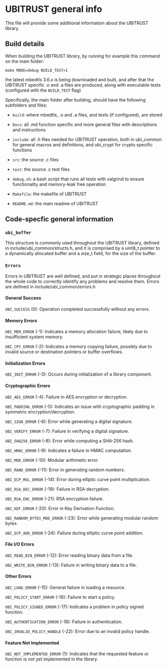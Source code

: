 # UBITRUST general info

This file will provide some additional information about the UBITRUST library.

## Build details

When building the UBITRUST library, by running for example this command on the main folder:

`make MODE=debug BUILD_TEST=1`

the latest mbedtls 3.6.x is being downloaded and built, and after that the UBITRUST specific .o and .a files are produced, along with executable tests (configured with the `BUILD_TEST` flag)

Specifically, the main folder after building, should have the following subfolders and files:

- `build`: where mbedtls, .o and .a files, and tests (if configured),  are stored

- `Docs`: all .md function specific and more general files with descriptions and instructions

- `include`: all .h files needed for UBITRUST operation, both in ubi_common for general macros and definitions, and ubi_crypt for crypto specific functions

- `src`: the source .c files

- `test`: the source .c test files

- `debug.sh`: a bash script that runs all tests with valgrind to ensure functionality and memory-leak free operation

- `Makefile`: the makefile of UBITRUST

- `README.md`: the main readme of UBITRUST

## Code-specfic general information

### `ubi_buffer`

This structure is commonly used throughout the UBITRUST library, defined in include/ubi_common/structs.h, and it is comprised by a uint8_t pointer to a dynamically allocated buffer and a size_t field, for the size of the buffer.

### `Errors`

Errors in UBITRUST are well defined, and put in strategic places throughout the whole code to correctly identify any problems and resolve them. Errors are defined in include/ubi_common/errors.h

#### General Success

`UBI_SUCCESS` (0): Operation completed successfully without any errors.

#### Memory Errors

`UBI_MEM_ERROR` (-1): Indicates a memory allocation failure, likely due to insufficient system memory.

`UBI_CPY_ERROR` (-2): Indicates a memory copying failure, possibly due to invalid source or destination pointers or buffer overflows.

#### Initialization Errors

`UBI_INIT_ERROR` (-3): Occurs during initialization of a library component.

#### Cryptographic Errors

`UBI_AES_ERROR` (-4): Failure in AES encryption or decryption.

`UBI_PADDING_ERROR` (-5): Indicates an issue with cryptographic padding in symmetric encryption/decryption.

`UBI_SIGN_ERROR` (-6): Error while generating a digital signature.

`UBI_VERIFY_ERROR` (-7): Failure in verifying a digital signature.

`UBI_SHA256_ERROR` (-8): Error while computing a SHA-256 hash.

`UBI_HMAC_ERROR` (-9): Indicates a failure in HMAC computation.

`UBI_MOD_ERROR` (-10): Modular arithmetic error.

`UBI_RAND_ERROR` (-11): Error in generating random numbers.

`UBI_ECP_MUL_ERROR` (-14): Error during elliptic curve point multiplication.

`UBI_RSA_DEC_ERROR` (-19): Failure in RSA decryption.

`UBI_RSA_ENC_ERROR` (-21): RSA encryption failure.

`UBI_KDF_ERROR` (-20): Error in Key Derivation Function.

`UBI_RANDOM_BYTES_MOD_ERROR` (-23): Error while generating modular random bytes.

`UBI_ECP_ADD_ERROR` (-24): Failure during elliptic curve point addition.

#### File I/O Errors

`UBI_READ_BIN_ERROR` (-12): Error reading binary data from a file.

`UBI_WRITE_BIN_ERROR` (-13): Failure in writing binary data to a file.

#### Other Errors

`UBI_LOAD_ERROR` (-15): General failure in loading a resource.

`UBI_POLICY_START_ERROR` (-16): Failure to start a policy.

`UBI_POLICY_SIGNED_ERROR` (-17): Indicates a problem in policy signed function.

`UBI_AUTHENTICATION_ERROR` (-18): Failure in authentication.

`UBI_INVALID_POLICY_HANDLE` (-22): Error due to an invalid policy handle.

#### Feature Not Implemented

`UBI_NOT_IMPLEMENTED_ERROR` (1): Indicates that the requested feature or function is not yet implemented in the library.